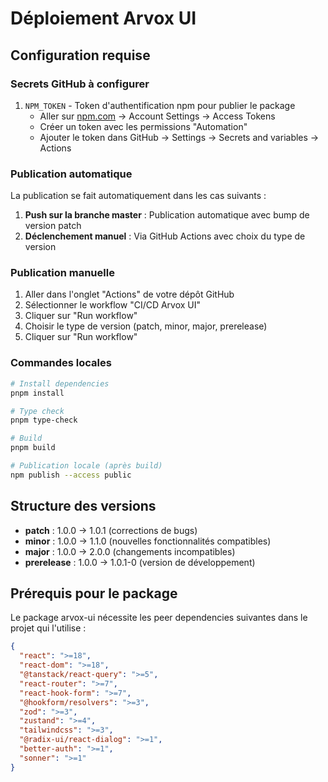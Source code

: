 # Déploiement Arvox UI

## Configuration requise

### Secrets GitHub à configurer

1. `NPM_TOKEN` - Token d'authentification npm pour publier le package
   - Aller sur [npm.com](https://npmjs.com) → Account Settings → Access Tokens
   - Créer un token avec les permissions "Automation"
   - Ajouter le token dans GitHub → Settings → Secrets and variables → Actions

### Publication automatique

La publication se fait automatiquement dans les cas suivants :

1. **Push sur la branche master** : Publication automatique avec bump de version patch
2. **Déclenchement manuel** : Via GitHub Actions avec choix du type de version

### Publication manuelle

1. Aller dans l'onglet "Actions" de votre dépôt GitHub
2. Sélectionner le workflow "CI/CD Arvox UI"
3. Cliquer sur "Run workflow"
4. Choisir le type de version (patch, minor, major, prerelease)
5. Cliquer sur "Run workflow"

### Commandes locales

```bash
# Install dependencies
pnpm install

# Type check
pnpm type-check

# Build
pnpm build

# Publication locale (après build)
npm publish --access public
```

## Structure des versions

- **patch** : 1.0.0 → 1.0.1 (corrections de bugs)
- **minor** : 1.0.0 → 1.1.0 (nouvelles fonctionnalités compatibles)
- **major** : 1.0.0 → 2.0.0 (changements incompatibles)
- **prerelease** : 1.0.0 → 1.0.1-0 (version de développement)

## Prérequis pour le package

Le package arvox-ui nécessite les peer dependencies suivantes dans le projet qui l'utilise :

```json
{
  "react": ">=18",
  "react-dom": ">=18",
  "@tanstack/react-query": ">=5",
  "react-router": ">=7",
  "react-hook-form": ">=7",
  "@hookform/resolvers": ">=3",
  "zod": ">=3",
  "zustand": ">=4",
  "tailwindcss": ">=3",
  "@radix-ui/react-dialog": ">=1",
  "better-auth": ">=1",
  "sonner": ">=1"
}
```
